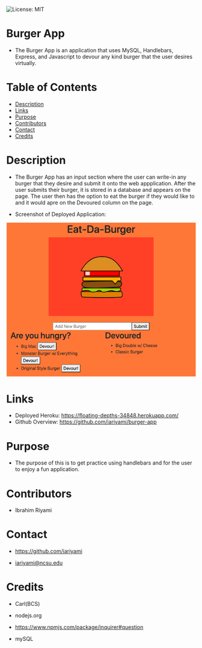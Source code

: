![License: MIT](https://img.shields.io/badge/License-MIT-yellow.svg)

# Burger App
* The Burger App is an application that uses MySQL, Handlebars, Express, and Javascript to devour any kind burger that the user desires virtually.

# Table of Contents

* [Description](#description)
* [Links](#links)
* [Purpose](#purpose)
* [Contributors](#contributors)
* [Contact](#contact)
* [Credits](#credits)

# **Description**
* The Burger App has an input section where the user can write-in any burger that they desire and submit it onto the web appplication. After the user submits their burger, it is stored in a database and appears on the page. The user then has the option to eat the burger if they would like to and it would apre on the Devoured column on the page. 

* Screenshot of Deployed Application:

![](public/assets/img/burgerWeb.png)

# **Links**
* Deployed Heroku: https://floating-depths-34848.herokuapp.com/
* Github Overview: https://github.com/iariyami/burger-app

# **Purpose**
* The purpose of this is to get practice using handlebars and for the user to enjoy a fun application.

# **Contributors**
* Ibrahim Riyami

# **Contact**
* https://github.com/iariyami

* iariyami@ncsu.edu

# **Credits**
* Carl(BCS)

* nodejs.org

* https://www.npmjs.com/package/inquirer#question

* mySQL